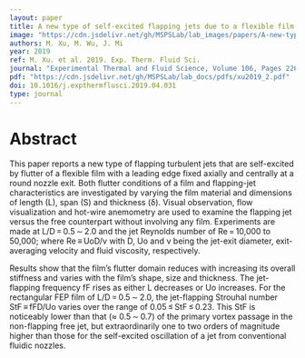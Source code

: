 ```yaml
---
layout: paper
title: A new type of self-excited flapping jets due to a flexible film at the nozzle exit
image: "https://cdn.jsdelivr.net/gh/MSPSLab/lab_images/papers/A-new-type-of-self-excited.png"
authors: M. Xu, M. Wu, J. Mi
year: 2019
ref: M. Xu. et al. 2019. Exp. Therm. Fluid Sci.
journal: "Experimental Thermal and Fluid Science, Volume 106, Pages 226-233, ISSN 0894-1777"
pdf: "https://cdn.jsdelivr.net/gh/MSPSLab/lab_docs/pdfs/xu2019_2.pdf"
doi: 10.1016/j.expthermflusci.2019.04.031
type: journal
---
```


# Abstract


This paper reports a new type of flapping turbulent jets that are self-excited by flutter of a flexible film with a leading edge fixed axially and centrally at a round nozzle exit. Both flutter conditions of a film and flapping-jet characteristics are investigated by varying the film material and dimensions of length (L), span (S) and thickness (δ). Visual observation, flow visualization and hot-wire anemometry are used to examine the flapping jet versus the free counterpart without involving any film. Experiments are made at L/D = 0.5 ∼ 2.0 and the jet Reynolds number of Re = 10,000 to 50,000; where Re ≡ UoD/ν with D, Uo and ν being the jet-exit diameter, exit-averaging velocity and fluid viscosity, respectively.

Results show that the film’s flutter domain reduces with increasing its overall stiffness and varies with the film’s shape, size and thickness. The jet-flapping frequency fF rises as either L decreases or Uo increases. For the rectangular FEP film of L/D = 0.5 ∼ 2.0, the jet-flapping Strouhal number StF ≡ fFD/Uo varies over the range of 0.05 ≤ StF ≤ 0.23. This StF is noticeably lower than that (≈ 0.5 ∼ 0.7) of the primary vortex passage in the non-flapping free jet, but extraordinarily one to two orders of magnitude higher than those for the self-excited oscillation of a jet from conventional fluidic nozzles.
